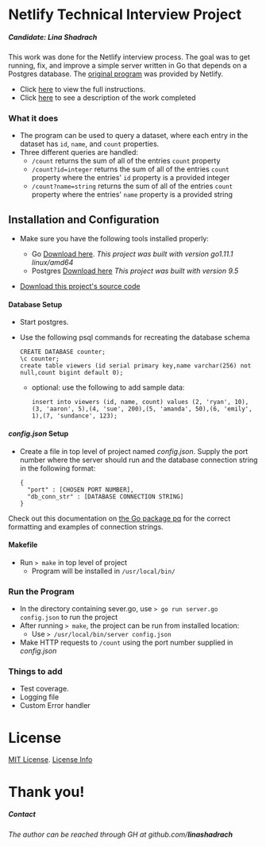 # Netlify Technical Interview Project

##### _Candidate: Lina Shadrach_

This work was done for the Netlify interview process. The goal was to get running, fix, and improve a simple server written in Go that depends on a Postgres database. The [original program](https://gitlab.com/linashadrach/server/tree/7e1c1c69ea9ad335b1c77ee9871a476630c298a0) was provided by Netlify. 
* Click [here](https://gitlab.com/linashadrach/server/blob/master/technical-inteview-instructions.md) to view the full instructions.
* Click [here](https://gitlab.com/linashadrach/server/blob/master/work-description.md) to see a description of the work completed

### What it does

* The program can be used to query a dataset, where each entry in the dataset has `id`, `name`, and `count` properties. 
* Three different queries are handled:
    * `/count` returns the sum of all of the entries `count` property
    * `/count?id=integer` returns the sum of all of the entries `count` property where the entries' `id` property is a provided integer
    * `/count?name=string` returns the sum of all of the entries `count` property where the entries' `name` property is a provided string

## Installation and Configuration

* Make sure you have the following tools installed properly:
    * Go [Download here](https://golang.org/dl/). _This project was built with version go1.11.1 linux/amd64_
    * Postgres [Download here](https://www.postgresql.org/download/) _This project was built with version 9.5_
    
* [Download this project's source code](https://gitlab.com/linashadrach/server)

#### Database Setup

* Start postgres.
* Use the following psql commands for recreating the database schema
    ```
    CREATE DATABASE counter;
    \c counter;
    create table viewers (id serial primary key,name varchar(256) not null,count bigint default 0);
    ```

    * optional: use the following to add sample data:
        ```
        insert into viewers (id, name, count) values (2, 'ryan', 10),(3, 'aaron', 5),(4, 'sue', 200),(5, 'amanda', 50),(6, 'emily', 1),(7, 'sundance', 123);
        ```

#### _config.json_ Setup

* Create a file in top level of project named _config.json_. Supply the port number where the server should run and the database connection string in the following format: 
    ```
    {
      "port" : [CHOSEN PORT NUMBER],
      "db_conn_str" : [DATABASE CONNECTION STRING]
    }
    ```
Check out this documentation on [the Go package pq](https://godoc.org/github.com/lib/pq) for the correct formatting and examples of connection strings. 

#### Makefile

* Run `> make` in top level of project
    * Program will be installed in `/usr/local/bin/`


### Run the Program

* In the directory containing sever.go, use `> go run server.go config.json` to run the project
* After running `> make`, the project can be run from installed location:
    * Use `> /usr/local/bin/server config.json`
* Make HTTP requests to `/count` using the port number supplied in _config.json_

### Things to add

* Test coverage.
* Logging file
* Custom Error handler

# License

[MIT License](LICENSE).
[License Info](https://writing.kemitchell.com/2016/09/21/MIT-License-Line-by-Line.html)


# Thank you!

##### Contact
_The author can be reached through GH at github.com/**linashadrach**_
